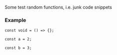 Some test random functions, i.e. junk code snippets

### Example

```
const void = () => {};
```
```
const a = 2;
```
```
const b = 3;
```
